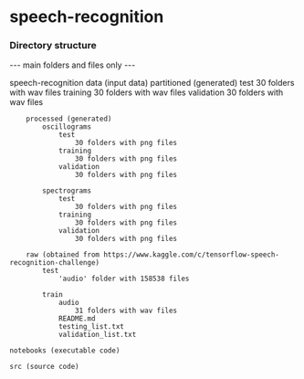 # speech-recognition

### Directory structure
--- main folders and files only ---

speech-recognition
	data (input data)
		partitioned (generated)
			test
				30 folders with wav files
			training
				30 folders with wav files
			validation
				30 folders with wav files
				
		processed (generated)
			oscillograms
				test
					30 folders with png files
				training
					30 folders with png files
				validation
					30 folders with png files
					
			spectrograms
				test
					30 folders with png files
				training
					30 folders with png files
				validation
					30 folders with png files
					
		raw (obtained from https://www.kaggle.com/c/tensorflow-speech-recognition-challenge)
			test
				'audio' folder with 158538 files
				
			train
				audio
					31 folders with wav files
				README.md
				testing_list.txt
				validation_list.txt
				
	notebooks (executable code)
	
	src (source code)